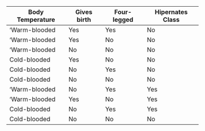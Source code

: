 | Body Temperature |  Gives birth |  Four-legged |  Hipernates Class |
| --- | --- | --- | --- |
| ‘Warm-blooded | Yes | Yes | No | Mammals |
| ‘Warm-blooded | Yes | No | No | Mammals |
| ‘Warm-blooded | No | No | No | Non-mammals |
| Cold-blooded | Yes | No | No | Non-mammals |
| Cold-blooded | No | Yes | No | Non-mammals |
| Cold-blooded | No | No | No | Non-mammals |
| ‘Warm-blooded | No | Yes | Yes | Mammals |
| ‘Warm-blooded | Yes | No | Yes | Mammals |
| Cold-blooded | No | Yes | Yes | Non-mammals |
| Cold-blooded | No | No | No | Non-mammals |
